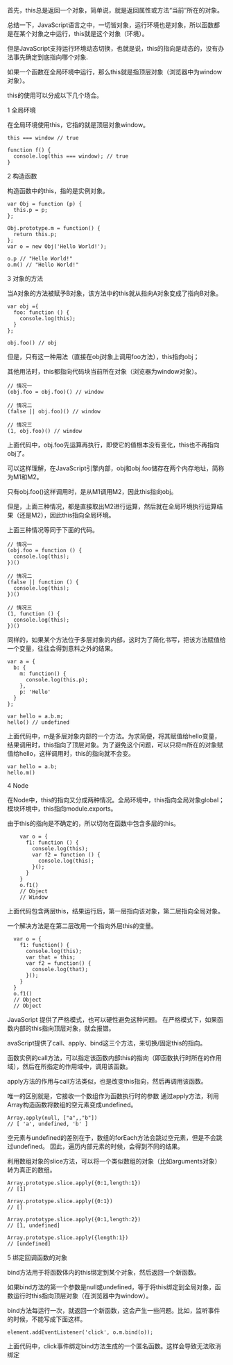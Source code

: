 
首先，this总是返回一个对象，简单说，就是返回属性或方法“当前”所在的对象。

总结一下，JavaScript语言之中，一切皆对象，运行环境也是对象，所以函数都是在某个对象之中运行，this就是这个对象（环境）。

但是JavaScript支持运行环境动态切换，也就是说，this的指向是动态的，没有办法事先确定到底指向哪个对象.

如果一个函数在全局环境中运行，那么this就是指顶层对象（浏览器中为window对象）。

this的使用可以分成以下几个场合。

1 全局环境

在全局环境使用this，它指的就是顶层对象window。

    this === window // true

    function f() {
      console.log(this === window); // true
    }

2 构造函数

构造函数中的this，指的是实例对象。

    var Obj = function (p) {
      this.p = p;
    };

    Obj.prototype.m = function() {
      return this.p;
    };
    var o = new Obj('Hello World!');

    o.p // "Hello World!"
    o.m() // "Hello World!"

3 对象的方法

当A对象的方法被赋予B对象，该方法中的this就从指向A对象变成了指向B对象。

    var obj ={
      foo: function () {
        console.log(this);
      }
    };

    obj.foo() // obj

但是，只有这一种用法（直接在obj对象上调用foo方法），this指向obj；

其他用法时，this都指向代码块当前所在对象（浏览器为window对象）。

    // 情况一
    (obj.foo = obj.foo)() // window

    // 情况二
    (false || obj.foo)() // window

    // 情况三
    (1, obj.foo)() // window

上面代码中，obj.foo先运算再执行，即使它的值根本没有变化，this也不再指向obj了。

可以这样理解，在JavaScript引擎内部，obj和obj.foo储存在两个内存地址，简称为M1和M2。

只有obj.foo()这样调用时，是从M1调用M2，因此this指向obj。

但是，上面三种情况，都是直接取出M2进行运算，然后就在全局环境执行运算结果（还是M2），因此this指向全局环境。

上面三种情况等同于下面的代码。

    // 情况一
    (obj.foo = function () {
      console.log(this);
    })()

    // 情况二
    (false || function () {
      console.log(this);
    })()

    // 情况三
    (1, function () {
      console.log(this);
    })()

同样的，如果某个方法位于多层对象的内部，这时为了简化书写，把该方法赋值给一个变量，往往会得到意料之外的结果。

    var a = {
      b: {
        m: function() {
          console.log(this.p);
        },
        p: 'Hello'
      }
    };

    var hello = a.b.m;
    hello() // undefined

上面代码中，m是多层对象内部的一个方法。为求简便，将其赋值给hello变量，结果调用时，this指向了顶层对象。为了避免这个问题，可以只将m所在的对象赋值给hello，这样调用时，this的指向就不会变。

    var hello = a.b;
    hello.m() 


4  Node

在Node中，this的指向又分成两种情况。全局环境中，this指向全局对象global；模块环境中，this指向module.exports。

由于this的指向是不确定的，所以切勿在函数中包含多层的this。

        var o = {
          f1: function () {
            console.log(this);
            var f2 = function () {
              console.log(this);
            }();
          }
        }
        o.f1()
        // Object
        // Window

上面代码包含两层this，结果运行后，第一层指向该对象，第二层指向全局对象。

一个解决方法是在第二层改用一个指向外层this的变量。

      var o = {
        f1: function() {
          console.log(this);
          var that = this;
          var f2 = function() {
            console.log(that);
          }();
        }
      }
      o.f1()
      // Object
      // Object

JavaScript 提供了严格模式，也可以硬性避免这种问题。
在严格模式下，如果函数内部的this指向顶层对象，就会报错。

avaScript提供了call、apply、bind这三个方法，来切换/固定this的指向。

函数实例的call方法，可以指定该函数内部this的指向（即函数执行时所在的作用域），然后在所指定的作用域中，调用该函数。

apply方法的作用与call方法类似，也是改变this指向，然后再调用该函数。

唯一的区别就是，它接收一个数组作为函数执行时的参数
通过apply方法，利用Array构造函数将数组的空元素变成undefined。

    Array.apply(null, ["a",,"b"])
    // [ 'a', undefined, 'b' ]

空元素与undefined的差别在于，数组的forEach方法会跳过空元素，但是不会跳过undefined。
因此，遍历内部元素的时候，会得到不同的结果。

利用数组对象的slice方法，可以将一个类似数组的对象（比如arguments对象）转为真正的数组。

    Array.prototype.slice.apply({0:1,length:1})
    // [1]

    Array.prototype.slice.apply({0:1})
    // []

    Array.prototype.slice.apply({0:1,length:2})
    // [1, undefined]

    Array.prototype.slice.apply({length:1})
    // [undefined]

5  绑定回调函数的对象

bind方法用于将函数体内的this绑定到某个对象，然后返回一个新函数。

如果bind方法的第一个参数是null或undefined，等于将this绑定到全局对象，函数运行时this指向顶层对象（在浏览器中为window）。

bind方法每运行一次，就返回一个新函数，这会产生一些问题。比如，监听事件的时候，不能写成下面这样。

    element.addEventListener('click', o.m.bind(o));

上面代码中，click事件绑定bind方法生成的一个匿名函数。这样会导致无法取消绑定